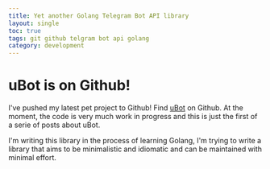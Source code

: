 ```yaml
---
title: Yet another Golang Telegram Bot API library
layout: single
toc: true
tags: git github telgram bot api golang
category: development
---
```


# uBot is on Github!

I've pushed my latest pet project to Github! Find [uBot](https://github.com/sdurz/ubot) on Github. At the moment, the code is very much work in progress and this is just the first of 
a serie of posts about uBot.

I'm writing this library in the process of learning Golang, I'm trying to write a library that aims to be minimalistic and idiomatic and can be maintained with minimal effort.



